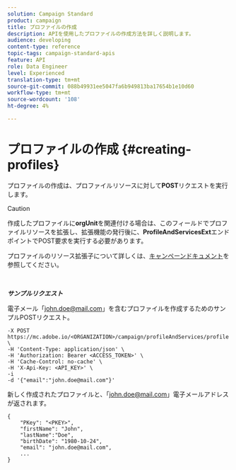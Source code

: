 ```yaml
---
solution: Campaign Standard
product: campaign
title: プロファイルの作成
description: APIを使用したプロファイルの作成方法を詳しく説明します。
audience: developing
content-type: reference
topic-tags: campaign-standard-apis
feature: API
role: Data Engineer
level: Experienced
translation-type: tm+mt
source-git-commit: 088b49931ee5047fa6b949813ba17654b1e10d60
workflow-type: tm+mt
source-wordcount: '108'
ht-degree: 4%

---
```



# プロファイルの作成 {#creating-profiles}

プロファイルの作成は、プロファイルリソースに対して&#x200B;**POST**&#x200B;リクエストを実行します。

>[!CAUTION]
>
>作成したプロファイルに<b>orgUnit</b>を関連付ける場合は、このフィールドでプロファイルリソースを拡張し、拡張機能の発行後に、<b>ProfileAndServicesExt</b>エンドポイントでPOST要求を実行する必要があります。
>
>プロファイルのリソース拡張子について詳しくは、<a href="https://helpx.adobe.com/campaign/standard/administration/using/organizational-units.html#partitioning-profiles">キャンペーンドキュメント</a>を参照してください。

<br/>

***サンプルリクエスト***

電子メール「john.doe@mail.com」を含むプロファイルを作成するためのサンプルPOSTリクエスト。

```
-X POST https://mc.adobe.io/<ORGANIZATION>/campaign/profileAndServices/profile \
-H 'Content-Type: application/json' \
-H 'Authorization: Bearer <ACCESS_TOKEN>' \
-H 'Cache-Control: no-cache' \
-H 'X-Api-Key: <API_KEY>' \
-i
-d '{"email":"john.doe@mail.com"}'
```

新しく作成されたプロファイルと、「john.doe@mail.com」電子メールアドレスが返されます。

```
{
    "PKey": "<PKEY>",
    "firstName": "John",
    "lastName":"Doe",
    "birthDate": "1980-10-24",
    "email": "john.doe@mail.com",
    ...
}
```
